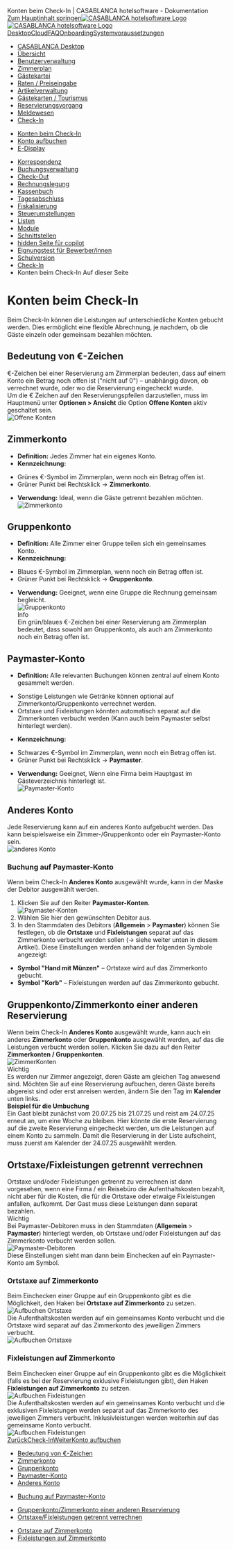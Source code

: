 Konten beim Check-In | CASABLANCA hotelsoftware - Dokumentation  
[Zum Hauptinhalt springen](https://docs.casablanca.at/desktop/check_in/check_in_accounts/#__docusaurus_skipToContent_fallback)[![CASABLANCA hotelsoftware Logo](https://docs.casablanca.at/img/logo.png) ![CASABLANCA hotelsoftware Logo](https://docs.casablanca.at/img/Casablanca_LOGO_2022_neg.png)](https://docs.casablanca.at/) [Desktop](https://docs.casablanca.at/desktop/desktop/)[Cloud](https://docs.casablanca.at/cloud/cloud_systems/)[FAQ](https://docs.casablanca.at/faq)[Onboarding](https://docs.casablanca.at/onboarding/fiscalization)[Systemvoraussetzungen](https://docs.casablanca.at/system_requirements)  
* [CASABLANCA Desktop](https://docs.casablanca.at/desktop/desktop/)
* [Übersicht](https://docs.casablanca.at/desktop/interface/)
* [Benutzerverwaltung](https://docs.casablanca.at/desktop/user_management/)
* [Zimmerplan](https://docs.casablanca.at/desktop/room_plan/)
* [Gästekartei](https://docs.casablanca.at/desktop/guest_profile/)
* [Raten / Preiseingabe](https://docs.casablanca.at/desktop/raten/)
* [Artikelverwaltung](https://docs.casablanca.at/desktop/articles/)
* [Gästekarten / Tourismus](https://docs.casablanca.at/desktop/guest_cards/)
* [Reservierungsvorgang](https://docs.casablanca.at/desktop/reservation_process/)
* [Meldewesen](https://docs.casablanca.at/desktop/registration/)
* [Check-In](https://docs.casablanca.at/desktop/check_in/)
+ [Konten beim Check-In](https://docs.casablanca.at/desktop/check_in/check_in_accounts)
+ [Konto aufbuchen](https://docs.casablanca.at/desktop/check_in/check_in_booking)
+ [E-Display](https://docs.casablanca.at/desktop/check_in/e_display/)
* [Korrespondenz](https://docs.casablanca.at/desktop/correspondence/)
* [Buchungsverwaltung](https://docs.casablanca.at/desktop/account/)
* [Check-Out](https://docs.casablanca.at/desktop/check-out/)
* [Rechnungslegung](https://docs.casablanca.at/desktop/accounting/)
* [Kassenbuch](https://docs.casablanca.at/desktop/cashbook/)
* [Tagesabschluss](https://docs.casablanca.at/desktop/daily_closing/)
* [Fiskalisierung](https://docs.casablanca.at/desktop/fiscalization/)
* [Steuerumstellungen](https://docs.casablanca.at/desktop/tax_changes/)
* [Listen](https://docs.casablanca.at/desktop/lists/)
* [Module](https://docs.casablanca.at/desktop/module/)
* [Schnittstellen](https://docs.casablanca.at/desktop/interfaces/)
* [hidden Seite für copilot](https://docs.casablanca.at/desktop/hidden_copilot)
* [Eignungstest für Bewerber/innen](https://docs.casablanca.at/desktop/qualification)
* [Schulversion](https://docs.casablanca.at/desktop/schoolversion)  
* [Check-In](https://docs.casablanca.at/desktop/check_in/)
* Konten beim Check-In
Auf dieser Seite

# Konten beim Check-In  
Beim Check-In können die Leistungen auf unterschiedliche Konten gebucht werden. Dies ermöglicht eine flexible Abrechnung, je nachdem, ob die Gäste einzeln oder gemeinsam bezahlen möchten.

## Bedeutung von €-Zeichen[](https://docs.casablanca.at/desktop/check_in/check_in_accounts/#bedeutung-von--zeichen "Direkter Link zu Bedeutung von €-Zeichen")  
€-Zeichen bei einer Reservierung am Zimmerplan bedeuten, dass auf einem Konto ein Betrag noch offen ist ("nicht auf 0") – unabhängig davon, ob verrechnet wurde, oder wo die Reservierung eingecheckt wurde.  
Um die € Zeichen auf den Reservierungspfeilen darzustellen, muss im Hauptmenü unter **Optionen > Ansicht** die Option **Offene Konten** aktiv geschaltet sein.  
![Offene Konten](https://docs.casablanca.at/assets/images/offene_konten-9cd0f42024a654b4c81396474a56f107.png "Offene Konten")

## Zimmerkonto[](https://docs.casablanca.at/desktop/check_in/check_in_accounts/#zimmerkonto "Direkter Link zu Zimmerkonto")  
* **Definition:** Jedes Zimmer hat ein eigenes Konto.
* **Kennzeichnung:**
+ Grünes €-Symbol im Zimmerplan, wenn noch ein Betrag offen ist.
+ Grüner Punkt bei Rechtsklick → **Zimmerkonto**.
* **Verwendung:** Ideal, wenn die Gäste getrennt bezahlen möchten.  
![Zimmerkonto](https://docs.casablanca.at/assets/images/zimmerkonto-b7c8904d63430c827b733a3516e8ab98.png "Zimmerkonto")

## Gruppenkonto[](https://docs.casablanca.at/desktop/check_in/check_in_accounts/#gruppenkonto "Direkter Link zu Gruppenkonto")  
* **Definition:** Alle Zimmer einer Gruppe teilen sich ein gemeinsames Konto.
* **Kennzeichnung:**
+ Blaues €-Symbol im Zimmerplan, wenn noch ein Betrag offen ist.
+ Grüner Punkt bei Rechtsklick → **Gruppenkonto**.
* **Verwendung:** Geeignet, wenn eine Gruppe die Rechnung gemeinsam begleicht.  
![Gruppenkonto](https://docs.casablanca.at/assets/images/gruppenkonto-56116bcc7bd0270583e17257f12a1fbe.png "Gruppenkonto")  
Info  
Ein grün/blaues €-Zeichen bei einer Reservierung am Zimmerplan bedeutet, dass sowohl am Gruppenkonto, als auch am Zimmerkonto noch ein Betrag offen ist.

## Paymaster-Konto[](https://docs.casablanca.at/desktop/check_in/check_in_accounts/#paymaster-konto "Direkter Link zu Paymaster-Konto")  
* **Definition:** Alle relevanten Buchungen können zentral auf einem Konto gesammelt werden.
+ Sonstige Leistungen wie Getränke können optional auf Zimmerkonto/Gruppenkonto verrechnet werden.
+ Ortstaxe und Fixleistungen könnten automatisch separat auf die Zimmerkonten verbucht werden (Kann auch beim Paymaster selbst hinterlegt werden).
* **Kennzeichnung:**
+ Schwarzes €-Symbol im Zimmerplan, wenn noch ein Betrag offen ist.
+ Grüner Punkt bei Rechtsklick → **Paymaster**.
* **Verwendung:** Geeignet, Wenn eine Firma beim Hauptgast im Gästeverzeichnis hinterlegt ist.  
![Paymaster-Konto](https://docs.casablanca.at/assets/images/paymasterkonto-97fd77395c6df0210903a5110a42f78f.png "Paymaster-Konto")

## Anderes Konto[](https://docs.casablanca.at/desktop/check_in/check_in_accounts/#anderes-konto "Direkter Link zu Anderes Konto")  
Jede Reservierung kann auf ein anderes Konto aufgebucht werden. Das kann beispielsweise ein Zimmer-/Gruppenkonto oder ein Paymaster-Konto sein.  
![anderes Konto](https://docs.casablanca.at/assets/images/anderes_konto-bb3b2790148bb712fc42a4c2ecd6d017.png "anderes Konto")

### Buchung auf Paymaster-Konto[](https://docs.casablanca.at/desktop/check_in/check_in_accounts/#buchung-auf-paymaster-konto "Direkter Link zu Buchung auf Paymaster-Konto")  
Wenn beim Check-In **Anderes Konto** ausgewählt wurde, kann in der Maske der Debitor ausgewählt werden.  
1. Klicken Sie auf den Reiter **Paymaster-Konten**.  
![Paymaster-Konten](https://docs.casablanca.at/assets/images/paymasterkonten-77d63b7ebaf4ef823439583612245a26.png "Paymaster-Konten")  
2. Wählen Sie hier den gewünschten Debitor aus.
3. In den Stammdaten des Debitors (**Allgemein** > **Paymaster**) können Sie festlegen, ob die **Ortstaxe** und **Fixleistungen** separat auf das Zimmerkonto verbucht werden sollen (-> siehe weiter unten in diesem Artikel). Diese Einstellungen werden anhand der folgenden Symbole angezeigt:  
* **Symbol "Hand mit Münzen"** – Ortstaxe wird auf das Zimmerkonto gebucht.
* **Symbol "Korb"** – Fixleistungen werden auf das Zimmerkonto gebucht.

## Gruppenkonto/Zimmerkonto einer anderen Reservierung[](https://docs.casablanca.at/desktop/check_in/check_in_accounts/#gruppenkontozimmerkonto-einer-anderen-reservierung "Direkter Link zu Gruppenkonto/Zimmerkonto einer anderen Reservierung")  
Wenn beim Check-In **Anderes Konto** ausgewählt wurde, kann auch ein anderes **Zimmerkonto** oder **Gruppenkonto** ausgewählt werden, auf das die Leistungen verbucht werden sollen. Klicken Sie dazu auf den Reiter **Zimmerkonten / Gruppenkonten**.  
![ZimmerKonten](https://docs.casablanca.at/assets/images/zimmerkonten-e1f1b9a44da4a75fa0cc16754a7b264c.png "ZimmerKonten")  
Wichtig  
Es werden nur Zimmer angezeigt, deren Gäste am gleichen Tag anwesend sind. Möchten Sie auf eine Reservierung aufbuchen, deren Gäste bereits abgereist sind oder erst anreisen werden, ändern Sie den Tag im **Kalender** unten links.  
**Beispiel für die Umbuchung**  
Ein Gast bleibt zunächst vom 20.07.25 bis 21.07.25 und reist am 24.07.25 erneut an, um eine Woche zu bleiben.
Hier könnte die erste Reservierung auf die zweite Reservierung eingecheckt werden, um die Leistungen auf einem Konto zu sammeln. Damit die Reservierung in der Liste aufscheint, muss zuerst am Kalender der 24.07.25 ausgewählt werden.

## Ortstaxe/Fixleistungen getrennt verrechnen[](https://docs.casablanca.at/desktop/check_in/check_in_accounts/#ortstaxefixleistungen-getrennt-verrechnen "Direkter Link zu Ortstaxe/Fixleistungen getrennt verrechnen")  
Ortstaxe und/oder Fixleistungen getrennt zu verrechnen ist dann vorgesehen, wenn eine Firma / ein Reisebüro die Aufenthaltskosten bezahlt, nicht aber für die Kosten, die für die Ortstaxe oder etwaige Fixleistungen anfallen, aufkommt. Der Gast muss diese Leistungen dann separat bezahlen.  
Wichtig  
Bei Paymaster-Debitoren muss in den Stammdaten (**Allgemein** > **Paymaster**) hinterlegt werden, ob Ortstaxe und/oder Fixleistungen auf das Zimmerkonto verbucht werden sollen.  
![Paymaster-Debitoren](https://docs.casablanca.at/assets/images/allgemein_paymaster-ed6876d4c7a6037aa4f738e9dc53aab6.png "Paymaster-Debitoren")  
Diese Einstellungen sieht man dann beim Einchecken auf ein Paymaster-Konto am Symbol.

### Ortstaxe auf Zimmerkonto[](https://docs.casablanca.at/desktop/check_in/check_in_accounts/#ortstaxe-auf-zimmerkonto "Direkter Link zu Ortstaxe auf Zimmerkonto")  
Beim Einchecken einer Gruppe auf ein Gruppenkonto gibt es die Möglichkeit, den Haken bei **Ortstaxe auf Zimmerkonto** zu setzen.  
![Aufbuchen Ortstaxe](https://docs.casablanca.at/assets/images/aufbuchen_ortstaxe-e0d14d0ceb4e2f179244979c40c66269.png "Aufbuchen Ortstaxe")  
Die Aufenthaltskosten werden auf ein gemeinsames Konto verbucht und die Ortstaxe wird separat auf das Zimmerkonto des jeweiligen Zimmers verbucht.  
![Aufbuchen Ortstaxe](https://docs.casablanca.at/assets/images/ortstaxe-4c3d775bc0c8c8a5217e41e778579d1f.png "Aufbuchen Ortstaxe")

### Fixleistungen auf Zimmerkonto[](https://docs.casablanca.at/desktop/check_in/check_in_accounts/#fixleistungen-auf-zimmerkonto "Direkter Link zu Fixleistungen auf Zimmerkonto")  
Beim Einchecken einer Gruppe auf ein Gruppenkonto gibt es die Möglichkeit (falls es bei der Reservierung exklusive Fixleistungen gibt), den Haken **Fixleistungen auf Zimmerkonto** zu setzen.  
![Aufbuchen Fixleistungen](https://docs.casablanca.at/assets/images/aufbuchen_fix-d6199b07e990594d4cfe515ae0e37f38.png "Aufbuchen Fixleistungen")  
Die Aufenthaltskosten werden auf ein gemeinsames Konto verbucht und die exklusiven Fixleistungen werden separat auf das Zimmerkonto des jeweiligen Zimmers verbucht. Inklusivleistungen werden weiterhin auf das gemeinsame Konto verbucht.  
![Aufbuchen Fixleistungen](https://docs.casablanca.at/assets/images/fixleistungen-8eca9982a78f87a2e9a74fc906b7862f.png "Aufbuchen Fixleistungen")  
[ZurückCheck-In](https://docs.casablanca.at/desktop/check_in/)[WeiterKonto aufbuchen](https://docs.casablanca.at/desktop/check_in/check_in_booking)  
* [Bedeutung von €-Zeichen](https://docs.casablanca.at/desktop/check_in/check_in_accounts/#bedeutung-von--zeichen)
* [Zimmerkonto](https://docs.casablanca.at/desktop/check_in/check_in_accounts/#zimmerkonto)
* [Gruppenkonto](https://docs.casablanca.at/desktop/check_in/check_in_accounts/#gruppenkonto)
* [Paymaster-Konto](https://docs.casablanca.at/desktop/check_in/check_in_accounts/#paymaster-konto)
* [Anderes Konto](https://docs.casablanca.at/desktop/check_in/check_in_accounts/#anderes-konto)
+ [Buchung auf Paymaster-Konto](https://docs.casablanca.at/desktop/check_in/check_in_accounts/#buchung-auf-paymaster-konto)
* [Gruppenkonto/Zimmerkonto einer anderen Reservierung](https://docs.casablanca.at/desktop/check_in/check_in_accounts/#gruppenkontozimmerkonto-einer-anderen-reservierung)
* [Ortstaxe/Fixleistungen getrennt verrechnen](https://docs.casablanca.at/desktop/check_in/check_in_accounts/#ortstaxefixleistungen-getrennt-verrechnen)
+ [Ortstaxe auf Zimmerkonto](https://docs.casablanca.at/desktop/check_in/check_in_accounts/#ortstaxe-auf-zimmerkonto)
+ [Fixleistungen auf Zimmerkonto](https://docs.casablanca.at/desktop/check_in/check_in_accounts/#fixleistungen-auf-zimmerkonto)